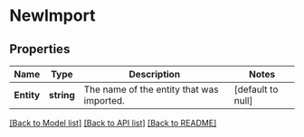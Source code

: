 # NewImport

## Properties
Name | Type | Description | Notes
------------ | ------------- | ------------- | -------------
**Entity** | **string** | The name of the entity that was imported. | [default to null]

[[Back to Model list]](../README.md#documentation-for-models) [[Back to API list]](../README.md#documentation-for-api-endpoints) [[Back to README]](../README.md)


